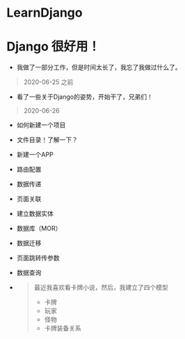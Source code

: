 # LearnDjango

# Django 很好用！

* 我做了一部分工作，但是时间太长了，我忘了我做过什么了。

> 2020-06-25 之前

* 看了一些关于Django的姿势，开始干了，兄弟们！

> 2020-06-26

* 如何新建一个项目

* 文件目录！了解一下？

* 新建一个APP

* 路由配置

* 数据传递

* 页面关联

* 建立数据实体

* 数据库（MOR）

* 数据迁移

* 页面跳转传参数

* 数据查询

* >最近我喜欢看卡牌小说，然后，我建立了四个模型
  >
  >* 卡牌
  >* 玩家
  >* 怪物
  >* 卡牌装备关系